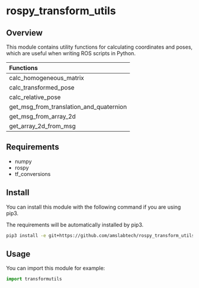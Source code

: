 # rospy_transform_utils

## Overview

This module contains utility functions for calculating coordinates and poses, which are useful when writing ROS scripts in Python.

|Functions|
|:-|
|calc_homogeneous_matrix|
|calc_transformed_pose|
|calc_relative_pose|
|get_msg_from_translation_and_quaternion|
|get_msg_from_array_2d|
|get_array_2d_from_msg|

## Requirements

- numpy
- rospy
- tf_conversions


## Install

You can install this module with the following command if you are using pip3.

The requirements will be automatically installed by pip3.

```sh
pip3 install -e git+https://github.com/amslabtech/rospy_transform_utils.git#egg=transformutils
```

## Usage

You can import this module for example:

```python
import transformutils
```
